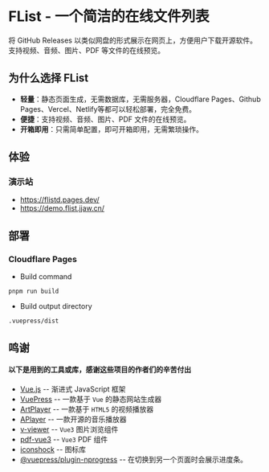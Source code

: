 # FList - 一个简洁的在线文件列表
将 GitHub Releases 以类似网盘的形式展示在网页上，方便用户下载开源软件。
支持视频、音频、图片、PDF 等文件的在线预览。

## 为什么选择 FList
- **轻量**：静态页面生成，无需数据库，无需服务器，Cloudflare Pages、Github Pages、Vercel、Netlify等都可以轻松部署，完全免费。
- **便捷**：支持视频、音频、图片、PDF 文件的在线预览。
- **开箱即用**：只需简单配置，即可开箱即用，无需繁琐操作。

## 体验
### 演示站
- https://flistd.pages.dev/
- https://demo.flist.jjaw.cn/

## 部署
### Cloudflare Pages
- Build command
``` shell
pnpm run build
```
- Build output directory
``` shell
.vuepress/dist
```


## 鸣谢
#### 以下是用到的工具或库，感谢这些项目的作者们的辛苦付出
- [Vue.js](https://github.com/vuepress/core) -- 渐进式 JavaScript 框架
- [VuePress](https://github.com/vuepress/core) -- 一款基于 `Vue` 的静态网站生成器
- [ArtPlayer](https://github.com/zhw2590582/ArtPlayer) -- 一款基于 `HTML5` 的视频播放器
- [APlayer](https://github.com/DIYgod/APlayer) -- 一款开源的音乐播放器
- [v-viewer](https://github.com/mirari/v-viewer) -- `Vue3` 图片浏览组件
- [pdf-vue3](https://github.com/hymhub/pdf-vue3) -- `Vue3` PDF 组件
- [iconshock](https://www.iconshock.com/) -- 图标库
- [@vuepress/plugin-nprogress](https://www.npmjs.com/package/@vuepress/plugin-nprogress) -- 在切换到另一个页面时会展示进度条。
